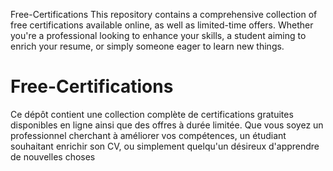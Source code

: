 Free-Certifications
This repository contains a comprehensive collection of free certifications available online, as well as limited-time offers. Whether you're a professional looking to enhance your skills, a student aiming to enrich your resume, or simply someone eager to learn new things.

# Free-Certifications
Ce dépôt contient une collection complète de certifications gratuites disponibles en ligne ainsi que des offres à durée limitée. Que vous soyez un professionnel cherchant à améliorer vos compétences, un étudiant souhaitant enrichir son CV, ou simplement quelqu'un désireux d'apprendre de nouvelles choses
